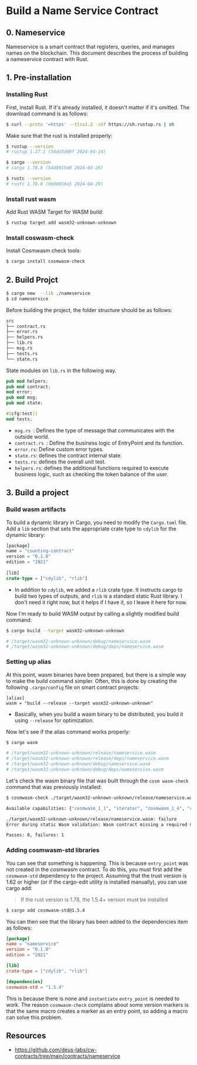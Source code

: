 # Build a Name Service Contract

## 0. Nameservice
Nameservice is a smart contract that registers, queries, and manages names on the blockchain. This document describes the process of building a nameservice contract with Rust.

## 1. Pre-installation
### Installing Rust
First, install Rust. If it's already installed, it doesn't matter if it's omitted. The download command is as follows:
```sh
$ curl --proto '=https' --tlsv1.2 -sSf https://sh.rustup.rs | sh
```

Make sure that the rust is installed properly:
```sh
$ rustup --version
# rustup 1.27.1 (54dd3d00f 2024-04-24)

$ cargo --version
# cargo 1.78.0 (54d8815d0 2024-03-26)

$ rustc --version
# rustc 1.78.0 (9b00956e5 2024-04-29)
```

### Install rust wasm
Add Rust WASM Target for WASM build:
```sh
$ rustup target add wasm32-unknown-unknown
```

### Install coswasm-check
Install Cosmwasm check tools:
```sh
$ cargo install cosmwasm-check
```


## 2. Build Projct
```sh
$ cargo new  --lib ./nameservice
$ cd nameservice
```

Before building the project, the folder structure should be as follows:
```sh
src  
├── contract.rs  
├── error.rs  
├── helpers.rs  
├── lib.rs  
├── msg.rs  
├── tests.rs  
└── state.rs
```

State modules on `lib.rs` in the following way. 
```rust
pub mod helpers;
pub mod contract;
mod error;
pub mod msg;
pub mod state;

#[cfg(test)]
mod tests;
```
- `msg.rs `: Defines the type of message that communicates with the outside world.
- `contract.rs `: Define the business logic of EntryPoint and its function.
- `error.rs`: Define custom error types.
- `state.rs`: defines the contract internal state.
- `tests.rs`: defines the overall unit test.
- `helpers.rs`: defines the additional functions required to execute business logic, such as checking the token balance of the user.

## 3. Build a project
### Build wasm artifacts
To build a dynamic library in Cargo, you need to modify the `Cargo.toml` file. Add a `lib` section that sets the appropriate crate type to `cdylib` for the dynamic library:
```rust
[package]
name = "counting-contract"
version = "0.1.0"
edition = "2021"
 
[lib]
crate-type = ["cdylib", "rlib"]
```
- In addition to `cdylib`, we added a `rlib` crate type. It instructs cargo to build two types of outputs, and `rlib` is a standard static Rust library. I don't need it right now, but it helps if I have it, so I leave it here for now.

Now I'm ready to build WASM output by calling a slightly modified build command:
```sh
$ cargo build --target wasm32-unknown-unknown

# /target/wasm32-unknown-unknown/debug/nameservice.wasm
# /target/wasm32-unknown-unknown/debug/deps/nameservice.wasm
```

### Setting up alias
At this point, wasm binaries have been prepared, but there is a simple way to make the build command simpler. Often, this is done by creating the following `.cargo/config` file on smart contract projects:
```
[alias]
wasm = "build --release --target wasm32-unknown-unknown"
```
- Basically, when you build a wasm binary to be distributed, you build it using `--release` for optimization.

Now let's see if the alias command works properly:
```sh
$ cargo wasm

# /target/wasm32-unknown-unknown/release/nameservice.wasm
# /target/wasm32-unknown-unknown/release/deps/nameservice.wasm
# /target/wasm32-unknown-unknown/debug/nameservice.wasm
# /target/wasm32-unknown-unknown/debug/deps/nameservice.wasm
```

Let's check the wasm binary file that was built through the `cosm wasm-check` command that was previously installed: 
```sh
$ cosmwasm-check ./target/wasm32-unknown-unknown/release/nameservice.wasm

Available capabilities: {"cosmwasm_1_1", "iterator", "cosmwasm_1_4", "cosmwasm_2_0", "staking", "stargate", "cosmwasm_1_3", "cosmwasm_1_2"}

./target/wasm32-unknown-unknown/release/nameservice.wasm: failure
Error during static Wasm validation: Wasm contract missing a required marker export: interface_version_*

Passes: 0, failures: 1
```

### Adding cosmwasm-std libraries
You can see that something is happening. This is because `entry_point` was not created in the cosmwasm contract. To do this, you must first add the `cosmwasm-std` dependency to the project. Assuming that the trust version is 1.62 or higher (or if the cargo-edit utility is installed manually), you can use cargo add:
> If the rust version is 1.78, the 1.5.4+ version must be installed
```sh
$ cargo add cosmwasm-std@1.5.4
```

You can then see that the library has been added to the dependencies item as follows:
```toml
[package]
name = "nameservice"
version = "0.1.0"
edition = "2021"

[lib]
crate-type = ["cdylib", "rlib"]

[dependencies]
cosmwasm-std = "1.5.4"
```

This is because there is none and `instantiate` `entry_point` is needed to work. The reason `cosmwasm-check` complains about some version markers is that the same macro creates a marker as an entry point, so adding a macro can solve this problem. 


## Resources
- https://github.com/deus-labs/cw-contracts/tree/main/contracts/nameservice